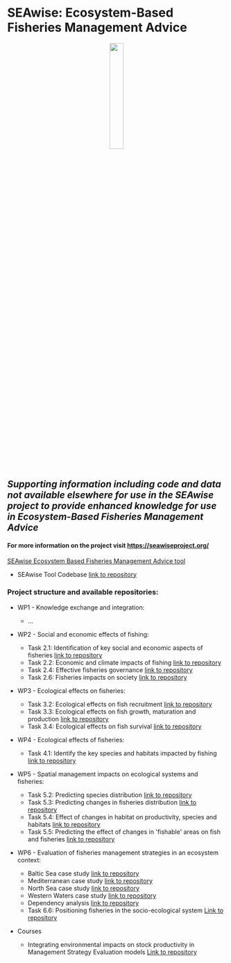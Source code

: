 

# SEAwise: Ecosystem-Based Fisheries Management Advice #
<p align="center">
<img src="https://github.com/ices-tools-dev/SEAwise/assets/75067038/448633f0-2022-4aca-a4c3-5a470e9e1a14" width=25% height=25% />
</p>

## *Supporting information including code and data not available elsewhere for use in the SEAwise project to provide enhanced knowledge for use in Ecosystem-Based Fisheries Management Advice* ##

#### For more information on the project visit https://seawiseproject.org/ ####

 [SEAwise Ecosystem Based Fisheries Management Advice tool](https://ices-tools-dev.shinyapps.io/SEAwiseTool/) 
  * SEAwise Tool Codebase [link to repository](https://github.com/ices-tools-dev/SEAwise_tool)

### Project structure and available repositories: ###

* WP1 - Knowledge exchange and integration:
  * …
    
* WP2 - Social and economic effects of fishing:
  * Task 2.1: Identification of key social and economic aspects of fisheries [link to repository](https://github.com/ices-tools-dev/SEAwise_T2.1)
  * Task 2.2: Economic and climate impacts of fishing [link to repository](https://github.com/ices-tools-dev/SEAwise_T2.2)
  * Task 2.4: Effective fisheries governance [link to repository](https://github.com/ices-tools-dev/SEAwise_T2.4)
  * Task 2.6: Fisheries impacts on society [link to repository](https://github.com/ices-tools-dev/SEAwise_T2.6)

* WP3 - Ecological effects on fisheries:
  * Task 3.2: Ecological effects on fish recruitment [link to repository](https://github.com/ices-tools-dev/SEAwise_T3.2)
  * Task 3.3: Ecological effects on fish growth, maturation and production [link to repository](https://github.com/ices-tools-dev/SEAwise_T3.3)
  * Task 3.4: Ecological effects on fish survival [link to repository](https://github.com/ices-tools-dev/SEAwise_T3.4)
  
* WP4 - Ecological effects of fisheries:
  * Task 4.1: Identify the key species and habitats impacted by fishing [link to repository](https://github.com/ices-tools-dev/SEAwise_T4.1)
    
* WP5 - Spatial management impacts on ecological systems and fisheries:
  * Task 5.2: Predicting species distribution [link to repository](https://github.com/ices-tools-dev/SEAwise_T5.2)
  * Task 5.3: Predicting changes in fisheries distribution [link to repository](https://github.com/ices-tools-dev/SEAwise_T5.3)
  * Task 5.4: Effect of changes in habitat on productivity, species and habitats [link to repository](https://github.com/ices-tools-dev/SEAwise_T5.4)
  * Task 5.5: Predicting the effect of changes in 'fishable' areas on fish and fisheries [link to repository](https://github.com/ices-tools-dev/SEAwise_T5.5)
    
* WP6 - Evaluation of fisheries management strategies in an ecosystem context:
  * Baltic Sea case study [link to repository](https://github.com/ices-tools-dev/SEAwise_WP6_BS)
  * Mediterranean case study [link to repository](https://github.com/ices-tools-dev/SEAwise_WP6_Med)
  * North Sea case study [link to repository](https://github.com/ices-tools-dev/SEAwise_WP6_NS)
  * Western Waters case study [link to repository](https://github.com/ices-tools-dev/SEAwise_WP6_WW)
  * Dependency analysis [link to repository](https://github.com/ices-tools-dev/SEAwise_WP6_dependency_analysis)
  * Task 6.6: Positioning fisheries in the socio-ecological system [Link to repository](https://github.com/ices-tools-dev/SEAwise_T6.6)
 
* Courses
  * Integrating environmental impacts on stock productivity in Management Strategy Evaluation models [Link to repository](https://github.com/ices-tools-dev/SEAwise_ecoMSE)


